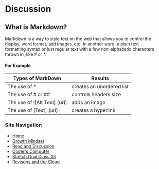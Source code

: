# Discussion 
## What is Markdown?

Markdown is a way to style text on the web that allows you to control the display, word format, add images, etc. In another word, a plain text formatting syntax or just regular text with a few non-alphabetic characters thrown in, like # or *.


#### For Example 

Types of MarkDown   |   Results
------------------- | ---------
The use of *   | creates an unordered list   
The use of # or ## | controls headers size
The use of ![Alt Text] (url) | adds an image
The use of [Text] (url) | creates a hyperlink 


### Site Navigation
- [Home](/README.md)
- [Growth Mindset](/GrowthMindset.md)
- [Read and Discussion](/Discussion.md)
- [Coder's Computer](/Coder'sComputer.md) 
- [Stretch Goal Class 03](/StretchGoalClass03.md) 
- [Revisons and the Cloud](/Revisions_And_The_Cloud.md)
